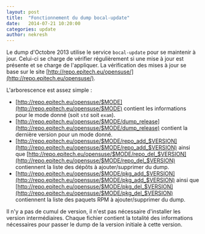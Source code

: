 ```yaml
---
layout: post
title:  "Fonctionnement du dump bocal-update"
date:   2014-07-21 10:20:00
categories: update
author: nekresh
---
```


Le dump d'Octobre 2013 utilise le service `bocal-update` pour se maintenir à jour.
Celui-ci se charge de vérifier régulièrement si une mise à jour est présente et se charge de l'appliquer.
La vérification des mises à jour se base sur le site [http://repo.epitech.eu/opensuse/](http://repo.epitech.eu/opensuse/).

L'arborescence est assez simple :
* [http://repo.epitech.eu/opensuse/$MODE](http://repo.epitech.eu/opensuse/$MODE) contient les informations pour le mode donné (soit `std` soit `exam`).
* [http://repo.epitech.eu/opensuse/$MODE/dump_release](http://repo.epitech.eu/opensuse/$MODE/dump_release) contient la dernière version pour un mode donné.
* [http://repo.epitech.eu/opensuse/$MODE/repo_add_$VERSION](http://repo.epitech.eu/opensuse/$MODE/repo_add_$VERSION) ainsi que [http://repo.epitech.eu/opensuse/$MODE/repo_del_$VERSION](http://repo.epitech.eu/opensuse/$MODE/repo_del_$VERSION) contiennent la liste des dépôts à ajouter/supprimer du dump.
* [http://repo.epitech.eu/opensuse/$MODE/pkg_add_$VERSION](http://repo.epitech.eu/opensuse/$MODE/pkg_add_$VERSION) ainsi que [http://repo.epitech.eu/opensuse/$MODE/pkg_del_$VERSION](http://repo.epitech.eu/opensuse/$MODE/pkg_del_$VERSION) contiennent la liste des paquets RPM à ajouter/supprimer du dump.

Il n'y a pas de cumul de version, il n'est pas nécessaire d'installer les version intermédiaires. Chaque fichier contient la totalité des informations nécessaires pour passer le dump de la version initiale à cette version.
